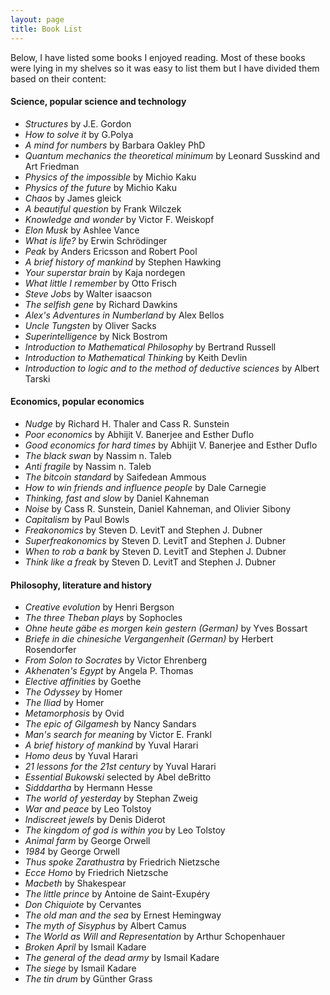 ```yaml
---
layout: page
title: Book List
---
```


Below, I have listed some books I enjoyed reading. Most of these books were lying in my shelves so it was easy to list them but 
I have divided them based on their content:

#### Science, popular science and technology  

- _Structures_ by J.E. Gordon
- _How to solve it_ by G.Polya
- _A mind for numbers_ by Barbara Oakley PhD 
- _Quantum mechanics the theoretical minimum_ by Leonard Susskind and Art Friedman 
- _Physics of the impossible_ by Michio Kaku 
- _Physics of the future_ by Michio Kaku 
- _Chaos_ by James gleick
- _A beautiful question_ by Frank Wilczek
- _Knowledge and wonder_ by Victor F. Weiskopf
- _Elon Musk_ by Ashlee Vance
- _What is life?_ by Erwin Schrödinger
- _Peak_ by Anders Ericsson and Robert Pool 
- _A brief history of mankind_ by Stephen Hawking
- _Your superstar brain_ by Kaja nordegen  
- _What little I remember_ by Otto Frisch 
- _Steve Jobs_ by Walter isaacson
- _The selfish gene_ by Richard Dawkins
- _Alex's Adventures in Numberland_ by Alex Bellos
- _Uncle Tungsten_ by Oliver Sacks
- _Superintelligence_ by Nick Bostrom
- _Introduction to Mathematical Philosophy_ by Bertrand Russell
- _Introduction to Mathematical Thinking_ by Keith Devlin
- _Introduction to logic and to the method of deductive sciences_ by Albert Tarski 

#### Economics, popular economics   

- _Nudge_ by Richard H. Thaler and Cass R. Sunstein
- _Poor economics_ by Abhijit V. Banerjee and Esther Duflo
- _Good economics for hard times_ by Abhijit V. Banerjee and Esther Duflo
- _The black swan_ by Nassim n. Taleb
- _Anti fragile_ by Nassim n. Taleb
- _The bitcoin standard_ by Saifedean Ammous
- _How to win friends and influence people_ by Dale Carnegie
- _Thinking, fast and slow_ by Daniel Kahneman
- _Noise_ by Cass R. Sunstein, Daniel Kahneman, and Olivier Sibony
- _Capitalism_ by Paul Bowls
- _Freakonomics_ by Steven D. LevitT and Stephen J. Dubner
- _Superfreakonomics_ by Steven D. LevitT and Stephen J. Dubner
- _When to rob a bank_ by Steven D. LevitT and Stephen J. Dubner
- _Think like a freak_ by Steven D. LevitT and Stephen J. Dubner
  

#### Philosophy, literature and history   

- _Creative evolution_ by Henri Bergson
- _The three Theban plays_ by Sophocles
- _Ohne heute gäbe es morgen kein gestern (German)_ by Yves Bossart
- _Briefe in die chinesiche Vergangenheit (German)_ by Herbert Rosendorfer
- _From Solon to Socrates_ by Victor Ehrenberg
- _Akhenaten's Egypt_ by Angela P. Thomas
- _Elective affinities_ by Goethe
- _The Odyssey_ by Homer
- _The Iliad_ by Homer
- _Metamorphosis_ by Ovid
- _The epic of Gilgamesh_ by Nancy Sandars
- _Man's search for meaning_ by Victor E. Frankl
- _A brief history of mankind_ by Yuval Harari
- _Homo deus_ by Yuval Harari
- _21 lessons for the 21st century_ by Yuval Harari
- _Essential Bukowski_ selected by Abel deBritto
- _Sidddartha_ by Hermann Hesse
- _The world of yesterday_ by Stephan Zweig
- _War and peace_ by Leo Tolstoy
- _Indiscreet jewels_ by Denis Diderot
- _The kingdom of god is within you_ by Leo Tolstoy
- _Animal farm_ by George Orwell
- _1984_ by George Orwell
- _Thus spoke Zarathustra_ by Friedrich Nietzsche
- _Ecce Homo_ by Friedrich Nietzsche
- _Macbeth_ by Shakespear
- _The little prince_ by Antoine de Saint-Exupéry
- _Don Chiquiote_ by Cervantes
- _The old man and the sea_ by Ernest Hemingway
- _The myth of Sisyphus_ by Albert Camus
- _The World as Will and Representation_ by Arthur Schopenhauer
- _Broken April_ by Ismail Kadare
- _The general of the dead army_ by Ismail Kadare
- _The siege_ by Ismail Kadare
- _The tin drum_ by Günther Grass


